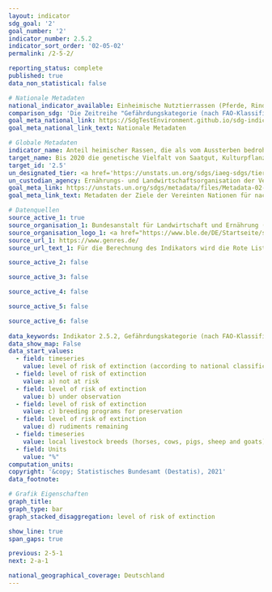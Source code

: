 ```yaml
---
layout: indicator    
sdg_goal: '2'    
goal_number: '2'    
indicator_number: 2.5.2    
indicator_sort_order: '02-05-02'    
permalink: /2-5-2/    

reporting_status: complete    
published: true    
data_non_statistical: false    

# Nationale Metadaten    
national_indicator_available: Einheimische Nutztierrassen (Pferde, Rinder, Schweine, Schafe und Ziegen) <br> Gefährdungskategorie (nach FAO-Klassifikation) <br> Gefährdungskategorie (nach nationaler Klassifikation)    
comparison_sdg: 'Die Zeitreihe "Gefährdungskategorie (nach FAO-Klassifikation)" entspricht den globalen Metadaten. Die Zeitreihen "Gefährdungskategorie (nach nationaler Klassifikation)" und "Einheimische Nutztierrassen (Pferde, Rinder, Schweine, Schafe und Ziegen)" bieten zusätzliche Informationen.'    
goal_meta_national_link: https://SdgTestEnvironment.github.io/sdg-indicators/public/MetaDe/2.5.2.pdf    
goal_meta_national_link_text: Nationale Metadaten    

# Globale Metadaten    
indicator_name: Anteil heimischer Rassen, die als vom Aussterben bedroht eingestuft sind    
target_name: Bis 2020 die genetische Vielfalt von Saatgut, Kulturpflanzen sowie Nutz- und Haustieren und ihren wildlebenden Artverwandten bewahren, unter anderem durch gut verwaltete und diversifizierte Saatgut- und Pflanzenbanken auf nationaler, regionaler und internationaler Ebene, und den Zugang zu den Vorteilen aus der Nutzung der genetischen Ressourcen und des damit verbundenen traditionellen Wissens sowie die ausgewogene und gerechte Aufteilung dieser Vorteile fördern, wie auf internationaler Ebene vereinbart    
target_id: '2.5'    
un_designated_tier: <a href='https://unstats.un.org/sdgs/iaeg-sdgs/tier-classification/' title='Klicken Sie hier um weitere Informationen zur UN-Tier-Klassifikation zu erhalten.'  target='_blank'>Tier II</a>    
un_custodian_agency: Ernährungs- und Landwirtschaftsorganisation der Vereinten Nationen (FAO)    
goal_meta_link: https://unstats.un.org/sdgs/metadata/files/Metadata-02-05-02.pdf    
goal_meta_link_text: Metadaten der Ziele der Vereinten Nationen für nachhaltige Entwicklung    

# Datenquellen
source_active_1: true
source_organisation_1: Bundesanstalt für Landwirtschaft und Ernährung (BLE)
source_organisation_logo_1: <a href="https://www.ble.de/DE/Startseite/startseite_node.html"><img src="https://g205sdgs.github.io/sdg-indicators/public/OrgImgDe/ble.png" alt="Logo ble" style="height:60px; width:148px"/></a>
source_url_1: https://www.genres.de/
source_url_text_1: Für die Berechnung des Indikators wird die Rote Liste für lokale Nutztierrassen verwendet. Die Liste wird regelmäßig durch das Informationssystem Genetische Ressourcen (GENRES) der Bundesanstalt für Landwirtschaft und Ernährung (BLE) erstellt.

source_active_2: false

source_active_3: false

source_active_4: false

source_active_5: false

source_active_6: false
    
data_keywords: Indikator 2.5.2, Gefährdungskategorie (nach FAO-Klassifikation), Gefährdungskategorie (nach nationaler Klassifikation), Einheimische Nutztierrassen    
data_show_map: False    
data_start_values: 
  - field: timeseries
    value: level of risk of extinction (according to national classification)
  - field: level of risk of extinction
    value: a) not at risk
  - field: level of risk of extinction
    value: b) under observation
  - field: level of risk of extinction
    value: c) breeding programs for preservation
  - field: level of risk of extinction
    value: d) rudiments remaining
  - field: timeseries
    value: local livestock breeds (horses, cows, pigs, sheep and goats)
  - field: Units
    value: "%"    
computation_units:     
copyright: '&copy; Statistisches Bundesamt (Destatis), 2021'    
data_footnote:     

# Grafik Eigenschaften    
graph_title:     
graph_type: bar
graph_stacked_disaggregation: level of risk of extinction    

show_line: true
span_gaps: true    

previous: 2-5-1    
next: 2-a-1    

national_geographical_coverage: Deutschland    
---
```


<span></span>